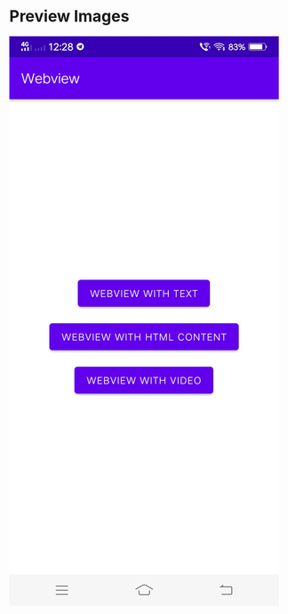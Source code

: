 # Preview Images

![SC1](https://github.com/VimalPatel14/Webview-with-html-video/blob/master/webiew.jpg)
